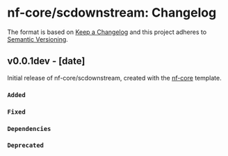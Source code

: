 # nf-core/scdownstream: Changelog

The format is based on [Keep a Changelog](https://keepachangelog.com/en/1.0.0/)
and this project adheres to [Semantic Versioning](https://semver.org/spec/v2.0.0.html).

## v0.0.1dev - [date]

Initial release of nf-core/scdownstream, created with the [nf-core](https://nf-co.re/) template.

### `Added`

### `Fixed`

### `Dependencies`

### `Deprecated`
